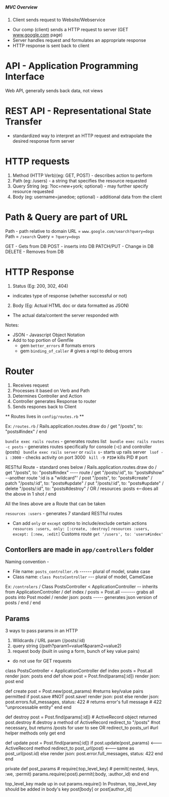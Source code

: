 ##### MVC Overview

1. Client sends request to Website/Webservice
 - Our comp (client) sends a HTTP request to server (GET www.google.com page)
 - Server handles request and formulates an appropriate response
 - HTTP response is sent back to client

# API - Application Programming Interface
Web API, generally sends back data, not views

# REST API - Representational State Transfer
- standardized way to interpret an HTTP request and extrapolate the desired response form server

# HTTP requests
1. Method (HTTP Verb)(eg: GET, POST) - describes action to perform
2. Path (eg: /users) - a string that specifies the resource requested
3. Query String (eg: ?loc=new+york; optional) - may further specify resource requested
4. Body (eg: username=janedoe; optional) - additional data from the client

# Path & Query are part of URL
Path - path relative to domain
URL = `www.google.com/search?query=dogs`
Path = `/search`
Query = `?query=dogs`

GET - Gets from DB
POST - inserts into DB
PATCH/PUT - Change in DB
DELETE - Removes from DB

# HTTP Response
1. Status (Eg: 200, 302, 404)
  - indicates type of response (whether successful or not)
2. Body (Eg: Actual HTML doc or data formatted as JSON)
  - The actual data/content the server responded with

Notes: 
+ JSON - Javascript Object Notation
+ Add to top portion of Gemfile
  - gem `better_errors` # formats errors
  - gem `binding_of_caller` # gives a repl to debug errors

# Router
1. Receives request 
2. Processes it based on Verb and Path
3. Determines Controller and Action
4. Controller generates Response to router
5. Sends respones back to Client

** Routes lives in `config/routes.rb` **

Ex: `/routes.rb`
/      Rails.application.routes.draw do
/        get "/posts", to: "posts#index"
/      end

` bundle exec rails routes ` - generates routes list
` bundle exec rails routes -c posts` - generates routes specifically for console (-c) and controller (posts)
` bundle exec rails server` or `rails s`- starts up rails server
` lsof -i :3000` - checks activity on port 3000
` kill -9 PID#` kills PID # port

RESTful Route - standard ones below
/     Rails.application.routes.draw do
/       get "/posts", to: "posts#index" ---- route
/       get "/posts/:id", to: "posts#show" --another route ':id is a "wildcard"'
/       post "/posts", to: "posts#create"
/       patch "/posts/:id", to: "posts#update"
/       put "/posts/:id", to: "posts#update"
/       delete "/posts/:id", to: "posts#destroy"
/       OR
/       resources :posts <--does all the above in 1 shot
/     end

All the lines above are a Route that can be taken

`resources :users` - generates 7 standard RESTful routes
- Can add `only` or `except` optino to include/exclude certain actions
`resources :users, only: [:create, :destroy]`
`resources :users, except: [:new, :edit]`
Customs route
`get '/users', to: 'users#index'`


## Contorllers are made in `app/controllers` folder
Naming convention - 
  - File name: `posts_controller.rb` ------ plural of model, snake case
  - Class name: `class PostsController` --- plural of model, CamelCase

Ex: `/controlers`
/     Class PostsController < ApplicationController -- inherits from ApplicationController
/       def index
/         posts = Post.all -------  grabs all posts into Post model
/         render json: posts -----  generates json version of posts
/       end
/     end


## Params
3 ways to pass params in an HTTP
1. Wildcards / URL param (/posts/:id)
2. query string (/path?param1=value1&param2=value2)
3. request body (built in using a form, bunch of key value pairs)
  - do not use for GET requests

class PostsController < ApplicationController
  def index
    posts = Post.all
    render json: posts
  end
  def show
    post = Post.find(params[:id])
    render json: post
  end

  def create
    post = Post.new(post_params) #returns key/value pairs permitted
    if post.save #NOT post.save!
      render json: post
    else
      render json: post.errors.full_messages, status: 422 
        # returns error's full message
        # 422 "unprocessable entity"
    end
  end

  def destroy
    post = Post.find(params[:id]) 
      # ActiveRecord object returned
    post.destroy 
      #.destroy a method of ActiveRecord
    redirect_to "/posts" 
      #not necessary, but returns /posts for user to see
    OR redirect_to posts_url 
      #url helper methods only get
  end

  def update
    post = Post.find(params[:id])
    if post.update(post_params) <---ActiveRecord method
      redirect_to post_url(post) <---same as post_url(post.id)
    else
      render json: post.error.full_messages, status: 422
    end
  end


  private
  def post_params
    # require(:top_level_key)
    # permit(:nested, :keys, :we, :permit)
    params.require(:post).permit(:body, :author_id)
  end
end

top_level_key made up in out params.require()
In Postman, top_level_key should be added in body's key
post[body] or post[author_id]
